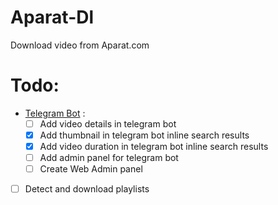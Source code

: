 # Aparat-Dl
Download video from Aparat.com

# Todo:

* [Telegram Bot](https://t.me/AparatgramBot) :
  - [ ] Add video details in telegram bot
  - [x] Add thumbnail in telegram bot inline search results
  - [x] Add video duration in telegram bot inline search results
  - [ ] Add admin panel for telegram bot
  - [ ] Create Web Admin panel

- [ ] Detect and download playlists
